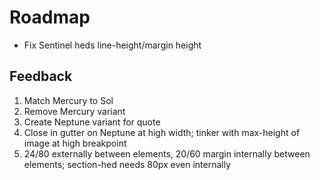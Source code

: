# Roadmap

- Fix Sentinel heds line-height/margin height

## Feedback

1. Match Mercury to Sol
1. Remove Mercury variant
1. Create Neptune variant for quote
1. Close in gutter on Neptune at high width; tinker with max-height of image at high breakpoint
1. 24/80 externally between elements, 20/60 margin internally between elements; section-hed needs 80px even internally
